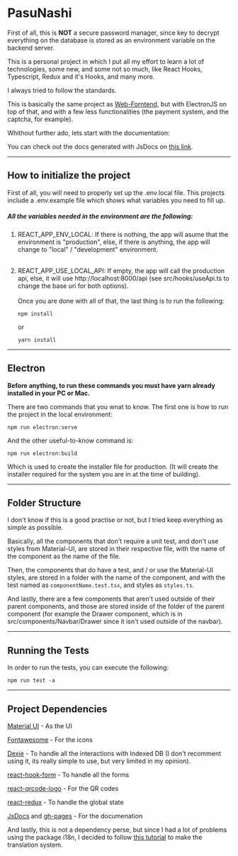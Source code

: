 # PasuNashi

First of all, this is **NOT** a secure password manager, since key to decrypt everything on the database is stored as an environment variable on the backend server.

This is a personal project in which I put all my effort to learn a lot of technologies, some new, and some not so much, like React Hooks, Typescript, Redux and it's Hooks, and many more.

I always tried to follow the standards.

This is basically the same project as [Web-Forntend](https://github.com/PasuSewa/Web-Frontend), but with ElectronJS on top of that, and with a few less functionalities (the payment system, and the captcha, for example).

Whithout further ado, lets start with the documentation:

You can check out the docs generated with JsDocs on [this link](https://pasusewa.github.io/Web-Frontend/).

---

## How to initialize the project

First of all, you will need to properly set up the .env.local file. This projects include a .env.example file which shows what variables you need to fill up.

##### All the variables needed in the environment are the following:

1. REACT_APP_ENV_LOCAL: If there is nothing, the app will asume that the environment is "production", else, if there is anything, the app will change to "local" / "development" environment.
   <br/>
   <br/>
2. REACT_APP_USE_LOCAL_API: If empty, the app will call the production api, else, it will use http://localhost:8000/api (see src/hooks/useApi.ts to change the base uri for both options).
   <br/>
   <br/>
   Once you are done with all of that, the last thing is to run the following:

    `npm install`

    or

    `yarn install`

---

## Electron

**Before anything, to run these commands you must have yarn already installed in your PC or Mac.**

There are two commands that you wnat to know. The first one is how to run the project in the local environment:

`npm run electron:serve`

And the other useful-to-know command is:

`npm run electron:build`

Which is used to create the installer file for production.
(It will create the installer required for the system you are in at the time of building).

---

## Folder Structure

I don't know if this is a good practise or not, but I tried keep everything as simple as possible.

Basically, all the components that don't require a unit test, and don't use styles from Material-UI, are stored in their respective file, with the name of the component as the name of the file.

Then, the components that do have a test, and / or use the Material-UI styles, are stored in a folder with the name of the component, and with the test named as `componentName.test.tsx`, and styles as `styles.ts`.

And lastly, there are a few components that aren't used outside of their parent components, and those are stored inside of the folder of the parent component (for example the Drawer component, which is in src/components/Navbar/Drawer since it isn't used outside of the navbar).

---

## Running the Tests

In order to run the tests, you can execute the following:

`npm run test -a`

---

## Project Dependencies

[Material UI](https://material-ui.com/) - As the UI

[Fontawesome](https://fontawesome.com/) - For the icons

[Dexie](https://www.npmjs.com/package/dexie) - To handle all the interactions with Indexed DB (I don't recomment using it, its really simple to use, but very limited in my opinion).

[react-hook-form](https://www.npmjs.com/package/react-hook-form) - To handle all the forms

[react-qrcode-logo](https://www.npmjs.com/package/react-qrcode-logo) - For the QR codes

[react-redux](https://www.npmjs.com/package/react-redux) - To handle the global state

[JsDocs](https://www.npmjs.com/package/jsdocs) and [gh-pages](https://www.npmjs.com/package/gh-pages) - For the documenation

And lastly, this is not a dependency perse, but since I had a lot of problems using the package i18n, I decided to follow [this tutorial](https://www.youtube.com/watch?v=GtaKTDNQ6vo&list=PLXlNY59rhzeIlEiTIznuqji-ORgKjEhGa) to make the translation system.
